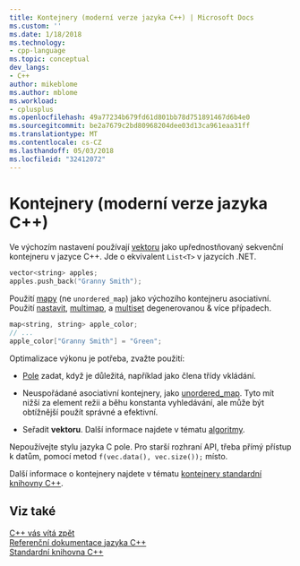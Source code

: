 ```yaml
---
title: Kontejnery (moderní verze jazyka C++) | Microsoft Docs
ms.custom: ''
ms.date: 1/18/2018
ms.technology:
- cpp-language
ms.topic: conceptual
dev_langs:
- C++
author: mikeblome
ms.author: mblome
ms.workload:
- cplusplus
ms.openlocfilehash: 49a77234b679fd61d801bb78d751891467d6b4e0
ms.sourcegitcommit: be2a7679c2bd80968204dee03d13ca961eaa31ff
ms.translationtype: MT
ms.contentlocale: cs-CZ
ms.lasthandoff: 05/03/2018
ms.locfileid: "32412072"
---
```

# <a name="containers-modern-c"></a>Kontejnery (moderní verze jazyka C++)

Ve výchozím nastavení používají [vektoru](../standard-library/vector-class.md) jako upřednostňovaný sekvenční kontejneru v jazyce C++. Jde o ekvivalent `List<T>` v jazycích .NET.

```cpp
vector<string> apples;
apples.push_back("Granny Smith");
```

Použití [mapy](../standard-library/map-class.md) (ne `unordered_map`) jako výchozího kontejneru asociativní. Použití [nastavit](../standard-library/set-class.md), [multimap](../standard-library/multimap-class.md), a [multiset](../standard-library/multiset-class.md) degenerovanou & více případech.

```cpp
map<string, string> apple_color;
// ...
apple_color["Granny Smith"] = "Green";
```

Optimalizace výkonu je potřeba, zvažte použití:

- [Pole](../standard-library/array-class-stl.md) zadat, když je důležitá, například jako člena třídy vkládání.

- Neuspořádané asociativní kontejnery, jako [unordered_map](../standard-library/unordered-map-class.md). Tyto mít nižší za element režii a běhu konstanta vyhledávání, ale může být obtížnější použít správné a efektivní.

- Seřadit **vektoru**. Další informace najdete v tématu [algoritmy](../cpp/algorithms-modern-cpp.md).

Nepoužívejte stylu jazyka C pole. Pro starší rozhraní API, třeba přímý přístup k datům, pomocí metod `f(vec.data(), vec.size());` místo.

Další informace o kontejnery najdete v tématu [kontejnery standardní knihovny C++](../standard-library/stl-containers.md).

## <a name="see-also"></a>Viz také

[C++ vás vítá zpět](../cpp/welcome-back-to-cpp-modern-cpp.md)  
[Referenční dokumentace jazyka C++](../cpp/cpp-language-reference.md)  
[Standardní knihovna C++](../standard-library/cpp-standard-library-reference.md)  

